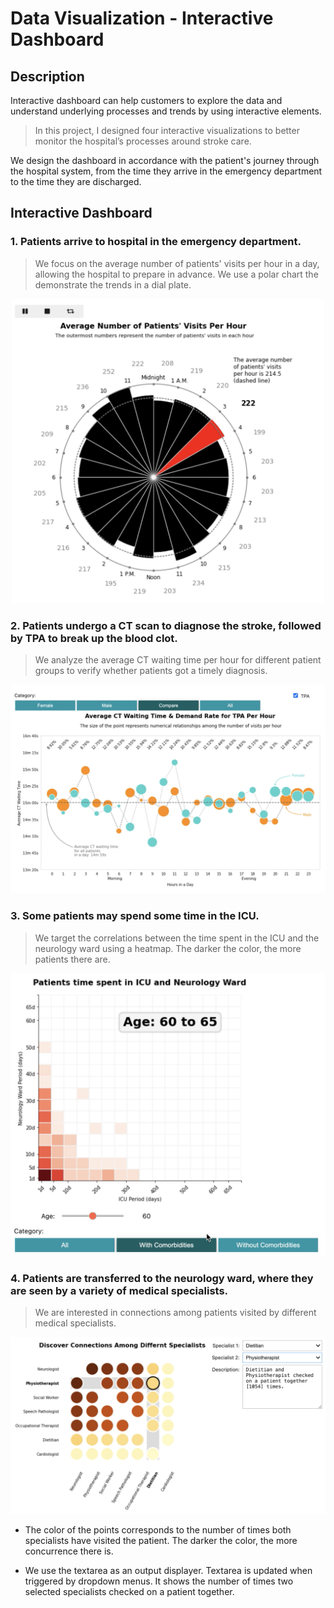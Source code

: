 # Data Visualization - Interactive Dashboard

## Description
Interactive dashboard can help customers to explore the data and understand underlying processes and trends by using interactive elements.

> In this project, I designed four interactive visualizations to better monitor the hospital’s processes around stroke care.

We design the dashboard in accordance with the patient's journey through the hospital system, from the time they arrive in the emergency department to the time they are discharged.

## Interactive Dashboard

### 1. Patients arrive to hospital in the emergency department.

> We focus on the average number of patients' visits per hour in a day, allowing the hospital to prepare in advance. We use a polar chart the demonstrate the trends in a dial plate.

<p align="center">
<img src="./img/1.png" width="500" />
</p>

### 2. Patients undergo a CT scan to diagnose the stroke, followed by TPA to break up the blood clot.

> We analyze the average CT waiting time per hour for different patient groups to verify whether patients got a timely diagnosis.

<p align="center">
<img src="./img/2.png" width="700" />
</p>

### 3. Some patients may spend some time in the ICU.

> We target the correlations between the time spent in the ICU and the neurology ward using a heatmap. The darker the color, the more patients there are.

<p align="center">
<img src="./img/3.png" width="550" />
</p>

### 4. Patients are transferred to the neurology ward, where they are seen by a variety of medical specialists.

> We are interested in connections among patients visited by different medical specialists.

<p align="center">
<img src="./img/4.png" width="700" />
</p>

- The color of the points corresponds to the number of times both specialists have visited the patient. The darker the color, the more concurrence there is.

- We use the textarea as an output displayer. Textarea is updated when triggered by dropdown menus. It shows the number of times two selected specialists checked on a patient together.
